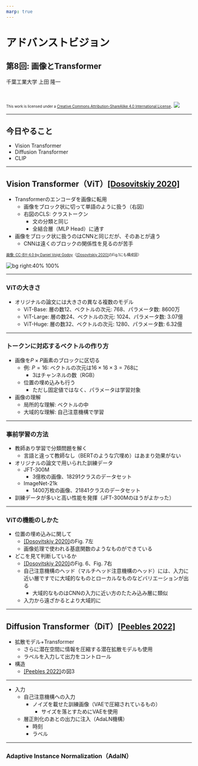```yaml
---
marp: true
---
```


<!-- footer: "アドバンストビジョン第6回" -->

# アドバンストビジョン

## 第8回: 画像とTransformer

千葉工業大学 上田 隆一

<br />

<span style="font-size:70%">This work is licensed under a </span>[<span style="font-size:70%">Creative Commons Attribution-ShareAlike 4.0 International License</span>](https://creativecommons.org/licenses/by-sa/4.0/).
![](https://i.creativecommons.org/l/by-sa/4.0/88x31.png)

---

<!-- paginate: true -->

## 今日やること

- Vision Transformer
- Diffusion Transformer
- CLIP

---

## Vision Transformer（ViT）[[Dosovitskiy 2020]](https://arxiv.org/abs/2010.11929)

- Transformerのエンコーダを画像に転用
    - 画像をブロック状に切って単語のように扱う（右図）
    - 右図のCLS: クラストークン
        - 文の分類と同じ
        - 全結合層（MLP Head）に通す
- 画像をブロック状に扱うのはCNNと同じだが、そのあとが違う
    - CNNは遠くのブロックの関係性を見るのが苦手

[<span style="font-size:70%">画像: CC-BY-4.0 by Daniel Voigt Godoy</span>](https://commons.wikimedia.org/wiki/File:Vision_Transformer.png)<span style="font-size:70%">（[[Dosovitskiy 2020]](https://arxiv.org/abs/2010.11929)のFig.1にも構成図）</span>

![bg right:40% 100%](https://upload.wikimedia.org/wikipedia/commons/9/93/Vision_Transformer.png)


---

### ViTの大きさ

- オリジナルの論文には大きさの異なる複数のモデル
    - ViT-Base: 層の数12、ベクトルの次元: 768、パラメータ数: 8600万
    - ViT-Large: 層の数24、ベクトルの次元: 1024、パラメータ数: 3.07億
    - ViT-Huge: 層の数32、ベクトルの次元: 1280、パラメータ数: 6.32億

---

### トークンに対応するベクトルの作り方

- 画像を$P \times P$画素のブロックに区切る
    - 例: $P=16$: ベクトルの次元は$16\times 16 \times 3 = 768$に
        - 3はチャンネルの数（RGB）
    - 位置の埋め込みも行う
        - ただし固定値ではなく、パラメータは学習対象
- 画像の理解
    - 局所的な理解: ベクトルの中
    - 大域的な理解: 自己注意機構で学習

---

### 事前学習の方法 

- 教師あり学習で分類問題を解く
    - 言語と違って教師なし（BERTのような穴埋め）はあまり効果がない
- オリジナルの論文で用いられた訓練データ
    - JFT-300M
        - 3億枚の画像、18291クラスのデータセット
    - ImageNet-21k
        - 1400万枚の画像、21841クラスのデータセット
- 訓練データが多いと高い性能を発揮（JFT-300Mのほうがよかった）


---

### ViTの機能のしかた

- 位置の埋め込みに関して
    - [[Dosovitskiy 2020]](https://arxiv.org/abs/2010.11929)のFig. 7左
    - 画像処理で使われる基底関数のようなものができている
- どこを見て判断しているか
    - [[Dosovitskiy 2020]](https://arxiv.org/abs/2010.11929)のFig. 6、Fig. 7右
    - 自己注意機構のヘッド（マルチヘッド注意機構のヘッド）には、入力に近い層ですでに大域的なものとローカルなものなどバリエーションが出る
        - 大域的なものはCNNの入力に近い方のたたみ込み層に類似
    - 入力から遠ざかるとより大域的に

---

## Diffusion Transformer（DiT）[[Peebles 2022]](https://arxiv.org/abs/2212.09748)

- 拡散モデル+Transformer
    - さらに潜在空間に情報を圧縮する潜在拡散モデルも使用
    - ラベルを入力して出力をコントロール
- 構造
    - [[Peebles 2022]](https://arxiv.org/abs/2212.09748)の図3

---

- 入力
    - 自己注意機構への入力
        - ノイズを載せた訓練画像（VAEで圧縮されているもの）
            - サイズを落とすためにVAEを使用
    - 層正則化のあとの出力に注入（AdaLN機構）
        - 時刻
        - ラベル

---

### Adaptive Instance Normalization（AdaIN）

